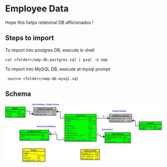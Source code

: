 # Employee Data

Hope this helps relational DB afficionados !

## Steps to import
To import into postgres DB, execute in shell

    cat <folder>/emp-db.postgres.sql | psql -d emp
    
To import into MySQL DB, execute at mysql prompt

     source <folder>/emp-db.mysql.sql

## Schema
![Schema](/emp-db.jpeg)

